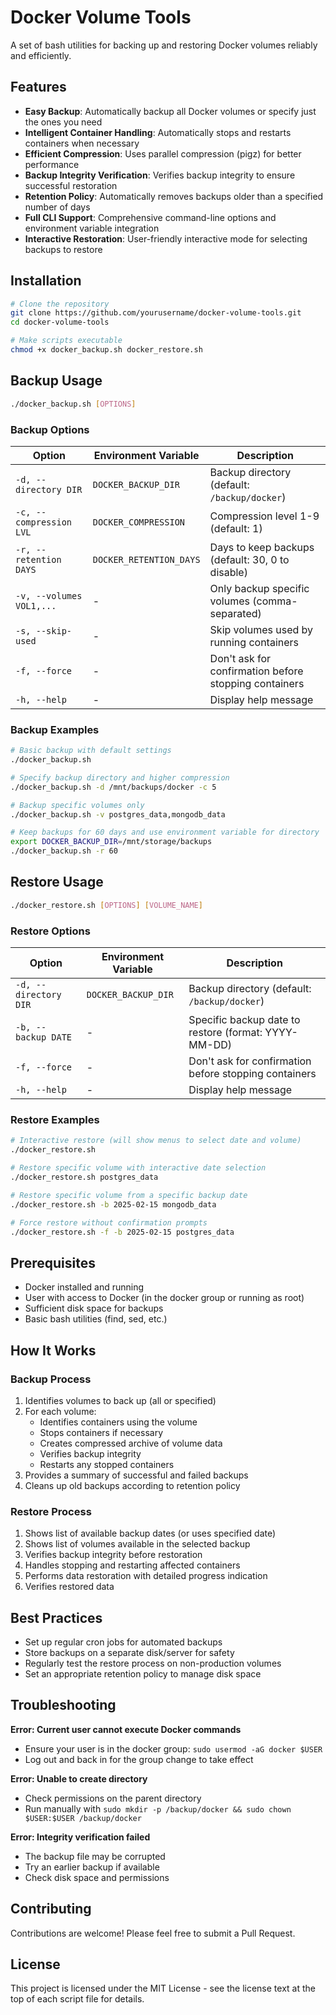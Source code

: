 # Docker Volume Tools

A set of bash utilities for backing up and restoring Docker volumes reliably and efficiently.

## Features

- **Easy Backup**: Automatically backup all Docker volumes or specify just the ones you need
- **Intelligent Container Handling**: Automatically stops and restarts containers when necessary
- **Efficient Compression**: Uses parallel compression (pigz) for better performance
- **Backup Integrity Verification**: Verifies backup integrity to ensure successful restoration
- **Retention Policy**: Automatically removes backups older than a specified number of days
- **Full CLI Support**: Comprehensive command-line options and environment variable integration
- **Interactive Restoration**: User-friendly interactive mode for selecting backups to restore

## Installation

```bash
# Clone the repository
git clone https://github.com/yourusername/docker-volume-tools.git
cd docker-volume-tools

# Make scripts executable
chmod +x docker_backup.sh docker_restore.sh
```

## Backup Usage

```bash
./docker_backup.sh [OPTIONS]
```

### Backup Options

| Option | Environment Variable | Description |
|--------|----------------------|-------------|
| `-d, --directory DIR` | `DOCKER_BACKUP_DIR` | Backup directory (default: `/backup/docker`) |
| `-c, --compression LVL` | `DOCKER_COMPRESSION` | Compression level 1-9 (default: 1) |
| `-r, --retention DAYS` | `DOCKER_RETENTION_DAYS` | Days to keep backups (default: 30, 0 to disable) |
| `-v, --volumes VOL1,...` | - | Only backup specific volumes (comma-separated) |
| `-s, --skip-used` | - | Skip volumes used by running containers |
| `-f, --force` | - | Don't ask for confirmation before stopping containers |
| `-h, --help` | - | Display help message |

### Backup Examples

```bash
# Basic backup with default settings
./docker_backup.sh

# Specify backup directory and higher compression
./docker_backup.sh -d /mnt/backups/docker -c 5

# Backup specific volumes only
./docker_backup.sh -v postgres_data,mongodb_data

# Keep backups for 60 days and use environment variable for directory
export DOCKER_BACKUP_DIR=/mnt/storage/backups
./docker_backup.sh -r 60
```

## Restore Usage

```bash
./docker_restore.sh [OPTIONS] [VOLUME_NAME]
```

### Restore Options

| Option | Environment Variable | Description |
|--------|----------------------|-------------|
| `-d, --directory DIR` | `DOCKER_BACKUP_DIR` | Backup directory (default: `/backup/docker`) |
| `-b, --backup DATE` | - | Specific backup date to restore (format: YYYY-MM-DD) |
| `-f, --force` | - | Don't ask for confirmation before stopping containers |
| `-h, --help` | - | Display help message |

### Restore Examples

```bash
# Interactive restore (will show menus to select date and volume)
./docker_restore.sh

# Restore specific volume with interactive date selection
./docker_restore.sh postgres_data

# Restore specific volume from a specific backup date
./docker_restore.sh -b 2025-02-15 mongodb_data

# Force restore without confirmation prompts
./docker_restore.sh -f -b 2025-02-15 postgres_data
```

## Prerequisites

- Docker installed and running
- User with access to Docker (in the docker group or running as root)
- Sufficient disk space for backups
- Basic bash utilities (find, sed, etc.)

## How It Works

### Backup Process

1. Identifies volumes to back up (all or specified)
2. For each volume:
   - Identifies containers using the volume
   - Stops containers if necessary
   - Creates compressed archive of volume data
   - Verifies backup integrity
   - Restarts any stopped containers
3. Provides a summary of successful and failed backups
4. Cleans up old backups according to retention policy

### Restore Process

1. Shows list of available backup dates (or uses specified date)
2. Shows list of volumes available in the selected backup
3. Verifies backup integrity before restoration
4. Handles stopping and restarting affected containers
5. Performs data restoration with detailed progress indication
6. Verifies restored data

## Best Practices

- Set up regular cron jobs for automated backups
- Store backups on a separate disk/server for safety
- Regularly test the restore process on non-production volumes
- Set an appropriate retention policy to manage disk space

## Troubleshooting

**Error: Current user cannot execute Docker commands**
- Ensure your user is in the docker group: `sudo usermod -aG docker $USER`
- Log out and back in for the group change to take effect

**Error: Unable to create directory**
- Check permissions on the parent directory
- Run manually with `sudo mkdir -p /backup/docker && sudo chown $USER:$USER /backup/docker`

**Error: Integrity verification failed**
- The backup file may be corrupted
- Try an earlier backup if available
- Check disk space and permissions

## Contributing

Contributions are welcome! Please feel free to submit a Pull Request.

## License

This project is licensed under the MIT License - see the license text at the top of each script file for details.